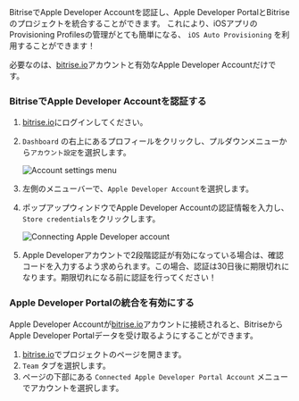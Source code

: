 BitriseでApple Developer Accountを認証し、Apple Developer PortalとBitriseのプロジェクトを統合することができます。
これにより、iOSアプリのProvisioning Profilesの管理がとても簡単になる、 `iOS Auto Provisioning` を利用することができます！

必要なのは、[bitrise.io](https://www.bitrise.io)アカウントと有効なApple Developer Accountだけです。

### BitriseでApple Developer Accountを認証する

1. [bitrise.io](https://www.bitrise.io)にログインしてください。
2. `Dashboard` の右上にあるプロフィールをクリックし、プルダウンメニューから`アカウント設定`を選択します。

   ![Account settings menu](/img/adding-a-new-app/account-settings.png)
3. 左側のメニューバーで、`Apple Developer Account`を選択します。
4. ポップアップウィンドウでApple Developer Accountの認証情報を入力し、`Store credentials`をクリックします。

   ![Connecting Apple Developer account](/img/adding-a-new-app/apple-dev-acc-sync.png)
5. Apple Developerアカウントで2段階認証が有効になっている場合は、確認コードを入力するよう求められます。この場合、認証は30日後に期限切れになります。期限切れになる前に認証を行ってください！

### Apple Developer Portalの統合を有効にする

Apple Developer Accountが[bitrise.io](https://www.bitrise.io)アカウントに接続されると、BitriseからApple Developer Portalデータを受け取るようにすることができます。

1. [bitrise.io](https://www.bitrise.io)でプロジェクトのページを開きます。
2. `Team` タブを選択します。
3. ページの下部にある `Connected Apple Developer Portal Account` メニューでアカウントを選択します。
